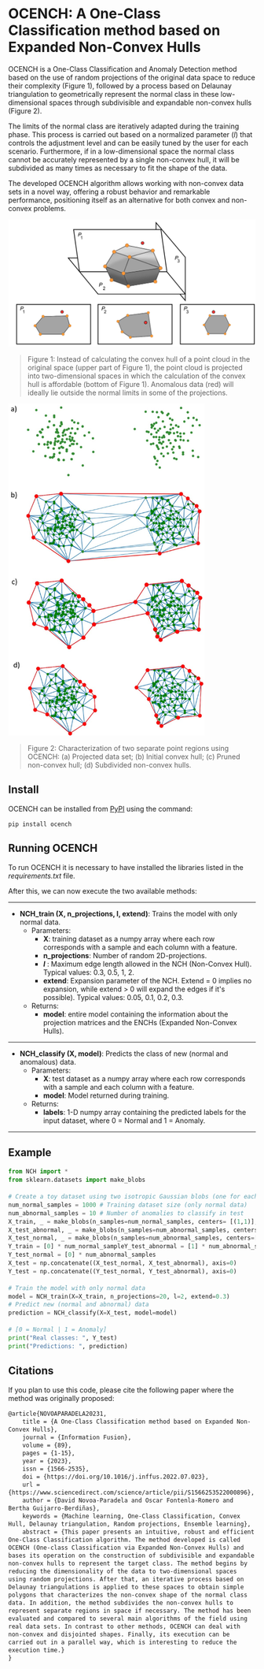 # OCENCH: A One-Class Classification method based on Expanded Non-Convex Hulls

OCENCH is a One-Class Classification and Anomaly Detection method based on the use of random projections of the original data space to reduce their complexity (Figure 1), followed by a process based on  Delaunay triangulation to geometrically represent the normal class in these low-dimensional spaces through subdivisible and expandable non-convex hulls (Figure 2). 

The limits of the normal class are iteratively adapted during the training phase. This process is carried out based on a normalized parameter (*l*) that controls the adjustment level and can be easily tuned by the user for each scenario.  Furthermore, if in a low-dimensional space the normal class cannot be accurately represented by a single non-convex hull, it will be subdivided as many times as necessary to fit the shape of the data.  

The developed OCENCH algorithm allows working with non-convex data sets in a novel way, offering a robust behavior and remarkable performance, positioning itself as an alternative for both convex and non-convex problems. 


<img src="https://raw.githubusercontent.com/DavidNovoaP/OCENCH/main/figures/figure1.png" width="700">

> Figure 1: Instead of calculating the convex hull of a point cloud in the original space (upper part of Figure 1), the point cloud is projected into two-dimensional spaces in which the calculation of the convex hull is affordable (bottom of Figure 1). Anomalous data (red) will ideally lie outside the normal limits in some of the projections. 

<img src="https://github.com/DavidNovoaP/OCENCH/blob/main/figures/figure2.jpg" width="400">

> Figure 2: Characterization of two separate point regions using OCENCH: (a) Projected data set; (b) Initial convex hull; (c) Pruned non-convex hull; (d) Subdivided non-convex hulls.

## Install
OCENCH can be installed from [PyPI](https://pypi.org/project/ocench/) using the command:

    pip install ocench

## Running OCENCH
To run OCENCH it is necessary to have installed the libraries listed in the *requirements.txt* file.

After this, we can now execute the two available methods:

------------

- **NCH_train (X, n_projections, l, extend)**: Trains the model with only normal data.
    - Parameters:
        - **X**: training dataset as a numpy array where each row corresponds with a sample and each column with a feature.
        - **n_projections**: Number of random 2D-projections.
        - ***l*** : Maximum edge length allowed in the NCH (Non-Convex Hull). Typical values: 0.3, 0.5, 1, 2.
        - **extend**: Expansion parameter of the NCH. Extend = 0 implies no expansion, while extend > 0 will expand the edges if it's possible). Typical values: 0.05, 0.1, 0.2, 0.3.
    - Returns:
        - **model**: entire model containing the information about the projection matrices and the ENCHs (Expanded Non-Convex Hulls).

------------

- **NCH_classify (X, model)**: Predicts the class of new (normal and anomalous) data. 
   - Parameters:
       - **X**: test dataset as a numpy array where each row corresponds with a sample and each column with a feature.
       - **model**: Model returned during training.
   - Returns:
       - **labels**: 1-D numpy array containing the predicted labels for the input dataset, where 0 = Normal and 1 = Anomaly.

------------

## Example

```python
from NCH import *
from sklearn.datasets import make_blobs  

# Create a toy dataset using two isotropic Gaussian blobs (one for each class)
num_normal_samples = 1000 # Training dataset size (only normal data)
num_abnormal_samples = 10 # Number of anomalies to classify in test
X_train, _ = make_blobs(n_samples=num_normal_samples, centers= [(1,1)], n_features=10, cluster_std=1, random_state=0)
X_test_abnormal, _ = make_blobs(n_samples=num_abnormal_samples, centers=[(20,20)], n_features=10, cluster_std=1, random_state=0)
X_test_normal, _ = make_blobs(n_samples=num_abnormal_samples, centers=[(1,1)], n_features=10, cluster_std=1, random_state=0)
Y_train = [0] * num_normal_sampleY_test_abnormal = [1] * num_abnormal_samples
Y_test_normal = [0] * num_abnormal_samples
X_test = np.concatenate((X_test_normal, X_test_abnormal), axis=0)
Y_test = np.concatenate((Y_test_normal, Y_test_abnormal), axis=0)

# Train the model with only normal data
model = NCH_train(X=X_train, n_projections=20, l=2, extend=0.3) 
# Predict new (normal and abnormal) data
prediction = NCH_classify(X=X_test, model=model) 

# [0 = Normal | 1 = Anomaly]
print("Real classes: ", Y_test)
print("Predictions: ", prediction)
```

## Citations

If you plan to use this code, please cite the following paper where the method was originally proposed:

    @article{NOVOAPARADELA20231,
        title = {A One-Class Classification method based on Expanded Non-Convex Hulls},
        journal = {Information Fusion},
        volume = {89},
        pages = {1-15},
        year = {2023},
        issn = {1566-2535},
        doi = {https://doi.org/10.1016/j.inffus.2022.07.023},
        url = {https://www.sciencedirect.com/science/article/pii/S1566253522000896},
        author = {David Novoa-Paradela and Oscar Fontenla-Romero and Bertha Guijarro-Berdiñas},
        keywords = {Machine learning, One-Class Classification, Convex Hull, Delaunay triangulation, Random projections, Ensemble learning},
        abstract = {This paper presents an intuitive, robust and efficient One-Class Classification algorithm. The method developed is called OCENCH (One-class Classification via Expanded Non-Convex Hulls) and bases its operation on the construction of subdivisible and expandable non-convex hulls to represent the target class. The method begins by reducing the dimensionality of the data to two-dimensional spaces using random projections. After that, an iterative process based on Delaunay triangulations is applied to these spaces to obtain simple polygons that characterizes the non-convex shape of the normal class data. In addition, the method subdivides the non-convex hulls to represent separate regions in space if necessary. The method has been evaluated and compared to several main algorithms of the field using real data sets. In contrast to other methods, OCENCH can deal with non-convex and disjointed shapes. Finally, its execution can be carried out in a parallel way, which is interesting to reduce the execution time.}
    }
